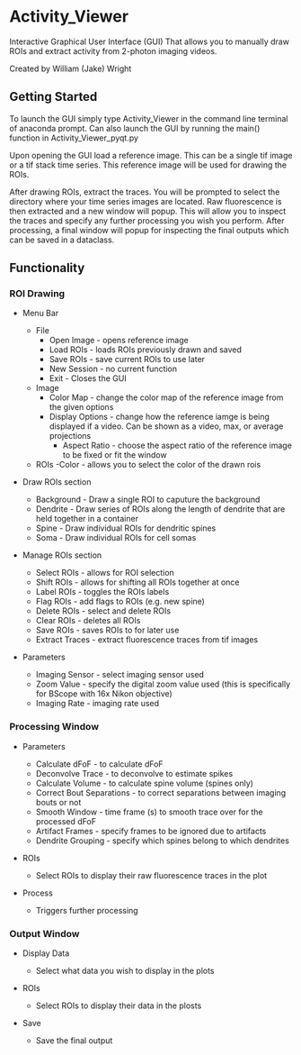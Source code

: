 # Activity_Viewer
Interactive Graphical User Interface (GUI) That allows you to manually draw ROIs and extract activity from 2-photon imaging videos. 

Created by William (Jake) Wright

## Getting Started
To launch the GUI simply type Activity_Viewer in the command line terminal of anaconda prompt. Can also launch the GUI by running the main() function in Activity_Viewer_pyqt.py

Upon opening the GUI load a reference image. This can be a single tif image or a tif stack time series. This reference image will be used for drawing the ROIs. 

After drawing ROIs, extract the traces. You will be prompted to select the directory where your time series images are located. Raw fluorescence is then extracted and a new window will popup. This will allow you to inspect the traces and specify any further processing you wish you perform. After processing, a final window will popup for inspecting the final outputs which can be saved in a dataclass. 

## Functionality

### ROI Drawing
- Menu Bar
    - File
        - Open Image - opens reference image
        - Load ROIs - loads ROIs previously drawn and saved
        - Save ROIs - save current ROIs to use later
        - New Session - no current function
        - Exit - Closes the GUI
    - Image
        - Color Map - change the color map of the reference image from the given options
        - Display Options - change how the reference iamge is being displayed if a video. Can be shown as a video, max, or average projections
            - Aspect Ratio - choose the aspect ratio of the reference image to be fixed or fit the window
    - ROIs
        -Color - allows you to select the color of the drawn rois

- Draw ROIs section
    - Background - Draw a single ROI to caputure the background
    - Dendrite - Draw series of ROIs along the length of dendrite that are held together in a container
    - Spine - Draw individual ROIs for dendritic spines
    - Soma - Draw individual ROIs for cell somas

- Manage ROIs section
    - Select ROIs - allows for ROI selection
    - Shift ROIs - allows for shifting all ROIs together at once
    - Label ROIs - toggles the ROIs labels
    - Flag ROIs - add flags to ROIs (e.g. new spine)
    - Delete ROIs - select and delete ROIs
    - Clear ROIs - deletes all ROIs 
    - Save ROIs - saves ROIs to for later use
    - Extract Traces - extract fluorescence traces from tif images

- Parameters
    - Imaging Sensor - select imaging sensor used
    - Zoom Value - specify the digital zoom value used (this is specifically for BScope with 16x Nikon objective)
    - Imaging Rate - imaging rate used

### Processing Window
- Parameters
    - Calculate dFoF - to calculate dFoF
    - Deconvolve Trace - to deconvolve to estimate spikes
    - Calculate Volume - to calculate spine volume (spines only)
    - Correct Bout Separations - to correct separations between imaging bouts or not
    - Smooth Window - time frame (s) to smooth trace over for the processed dFoF
    - Artifact Frames - specify frames to be ignored due to artifacts
    - Dendrite Grouping - specify which spines belong to which dendrites

- ROIs
    - Select ROIs to display their raw fluorescence traces in the plot

- Process
    - Triggers further processing

### Output Window
- Display Data
    - Select what data you wish to display in the plots

- ROIs
    - Select ROIs to display their data in the plosts

- Save
    - Save the final output

